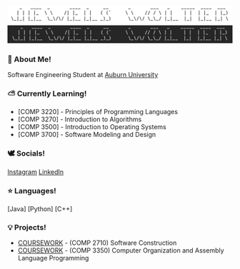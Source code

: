 ![Lightmode](https://github.com/jewelsw/jewelsw/blob/main/Screen%20Shot%202024-02-13%20at%204.27.07%20PM.png#gh-light-mode-only)
![Darkmode](https://github.com/jewelsw/jewelsw/blob/main/Screen%20Shot%202024-02-13%20at%204.28.27%20PM.png#gh-dark-mode-only)

### 🤍 About Me!
Software Engineering Student at [Auburn University](https://eng.auburn.edu/)

<!--
### ✨ What I'm Up to!
-->

### ⛅️ Currently Learning!
- [COMP 3220] - Principles of Programming Languages
- [COMP 3270] - Introduction to Algorithms
- [COMP 3500] - Introduction to Operating Systems
- [COMP 3700] - Software Modeling and Design

### 🕊 Socials!
<!--
[![](<img src='https://github.com/jewelsw/jewelsw/blob/main/insta%20logo.webp' width='25'>)](https://www.instagram.com/jewels.wolter/])
-->

[Instagram](https://www.instagram.com/jewels.wolter/) [LinkedIn](https://www.linkedin.com/in/ella-wolter/) 

### ⭐️ Languages!
[Java] [Python] [C++]

### 💡 Projects!
- [COURSEWORK](https://github.com/jewelsw/COMP-2710) - (COMP 2710) Software Construction
- [COURSEWORK](https://github.com/jewelsw/COMP-3350) - (COMP 3350) Computer Organization and Assembly Language Programming

